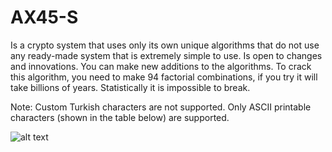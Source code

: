 # AX45-S
Is a crypto system that uses only its own unique algorithms that do not use any ready-made system that is extremely simple to use. Is open to changes and innovations. You can make new additions to the algorithms. To crack this algorithm, you need to make 94 factorial combinations, if you try it will take billions of years. Statistically it is impossible to break.

Note: Custom Turkish characters are not supported. Only ASCII printable characters (shown in the table below) are supported.

![alt text](https://i.ibb.co/gPm5v9F/397-3973028-images-ascii-table-ascii-table-printable-hd-png.png)
